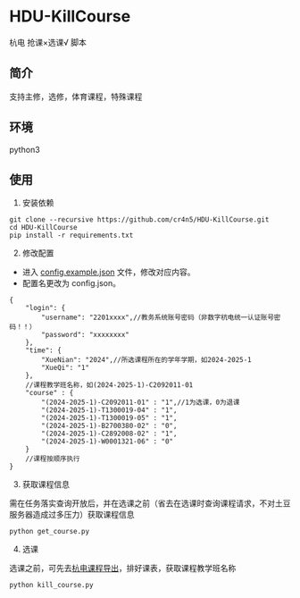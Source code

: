 # HDU-KillCourse
杭电 抢课×选课√  脚本

## 简介

支持主修，选修，体育课程，特殊课程

## 环境

python3

## 使用

1. 安装依赖

```shell
git clone --recursive https://github.com/cr4n5/HDU-KillCourse.git
cd HDU-KillCourse
pip install -r requirements.txt
```

2. 修改配置

- 进入 [config.example.json](./config.example.json) 文件，修改对应内容。
- 配置名更改为 config.json。

```
{
    "login": {
        "username": "2201xxxx",//教务系统账号密码（非数字杭电统一认证账号密码！！）
        "password": "xxxxxxxx"
    },
    "time": {
        "XueNian": "2024",//所选课程所在的学年学期，如2024-2025-1
        "XueQi": "1"
    },
    //课程教学班名称，如(2024-2025-1)-C2092011-01
    "course" : {
        "(2024-2025-1)-C2092011-01" : "1",//1为选课，0为退课
        "(2024-2025-1)-T1300019-04" : "1",
        "(2024-2025-1)-T1300019-05" : "1",
        "(2024-2025-1)-B2700380-02" : "0",
        "(2024-2025-1)-C2892008-02" : "1",
        "(2024-2025-1)-W0001321-06" : "0"
    }
    //课程按顺序执行
}
```

3. 获取课程信息

需在任务落实查询开放后，并在选课之前（省去在选课时查询课程请求，不对土豆服务器造成过多压力）获取课程信息

```shell
python get_course.py
```

4. 选课

选课之前，可先去<a href='https://github.com/cr4n5/HDU-course_list'>杭电课程导出</a>，排好课表，获取课程教学班名称

```shell
python kill_course.py
```
